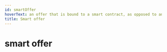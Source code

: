 ```yaml
---
id: smartOffer
hoverText: an offer that is bound to a smart contract, as opposed to an on-the-fly offer.
title: Smart offer
---
```


# smart offer
